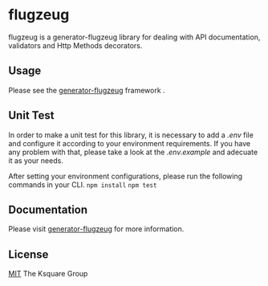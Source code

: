 # flugzeug

flugzeug is a generator-flugzeug library for dealing with API documentation, validators and  Http Methods decorators.

## Usage
Please see the [generator-flugzeug](https://www.npmjs.com/package/generator-flugzeug) framework .

## Unit Test
In order to make a unit test for this library, it is necessary to add a *.env* file and configure it according to your environment requirements. If you have any problem with that, please take a look at the *.env.example* and adecuate it as your needs.

After setting your environment configurations, please run the following commands in your CLI.
`npm install`
`npm test`

## Documentation
Please visit [generator-flugzeug](https://flugzeug.theksquaregroup.com/) for more information.

## License
[MIT](https://www.theksquaregroup.com/) The Ksquare Group